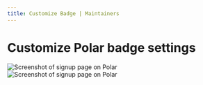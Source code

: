 ```yaml
---
title: Customize Badge | Maintainers
---
```


# Customize Polar badge settings

![Screenshot of signup page on Polar](../../../../assets/maintainers/issue-funding/polar-badge-setup-light.jpg#only-light)
![Screenshot of signup page on Polar](../../../../assets/maintainers/issue-funding/polar-badge-setup-dark.jpg#only-dark)
